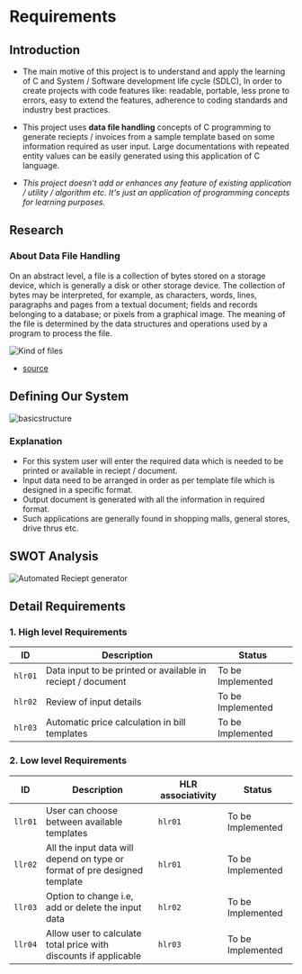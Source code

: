 # Requirements

## Introduction

* The main motive of this project is to understand and apply the learning of C and System / Software development life cycle (SDLC), In order to create projects with code features like: readable, portable, less prone to errors, easy to extend the features, adherence to coding standards and industry best practices.

* This project uses **data file handling** concepts of C programming to generate reciepts / invoices from a sample template based on some information required as user input. Large documentations with repeated entity values can be easily generated using this application of C language.

* *This project doesn't add or enhances any feature of existing application / utility / algorithm etc. It's just an application of programming concepts for learning purposes.*

## Research

### About Data File Handling

On an abstract level, a file is a collection of bytes stored on a storage device, which is generally a disk or other storage device. The collection of bytes may be interpreted, for example, as characters, words, lines, paragraphs and pages from a textual document; fields and records belonging to a database; or pixels from a graphical image. The meaning of the file is determined by the data structures and operations used by a program to process the file.

![Kind of files](https://www.mycplus.com/mycplus/wp-content/uploads/2008/09/file_handling_c.png)

* [source](https://www.mycplus.com/tutorials/c-programming-tutorials/file-handling/)

## Defining Our System

![basicstructure](https://user-images.githubusercontent.com/80450214/114393129-4ee6c880-9bb7-11eb-9e76-96546518ebc4.png)

### Explanation

* For this system user will enter the required data which is needed to be printed or available in reciept / document.
* Input data need to be arranged in order as per template file which is designed in a specific format.
* Output document is generated with all the information in required format. 
* Such applications are generally found in shopping malls, general stores, drive thrus etc.

## SWOT Analysis

![Automated Reciept generator](https://user-images.githubusercontent.com/80450214/114418283-fc65d600-9bcf-11eb-9e9c-fb5075601151.png)

## Detail Requirements

### 1. High level Requirements

| ID | Description | Status |
|-----|-----|-----|
|`hlr01` | Data input to be printed or available in reciept / document | To be Implemented |
| `hlr02` | Review of input details | To be Implemented |
| `hlr03` | Automatic price calculation in bill templates | To be Implemented |

### 2. Low level Requirements

| ID | Description | HLR associativity | Status |
|-----|-----|-----|-----|
|`llr01` | User can choose between available templates | `hlr01` | To be Implemented |
|`llr02` | All the input data will depend on type or format of pre designed template | `hlr01` | To be Implemented |
| `llr03` | Option to change i.e, add or delete the input data | `hlr02` | To be Implemented |
| `llr04` | Allow user to calculate total price with discounts if applicable  | `hlr03` | To be Implemented |
